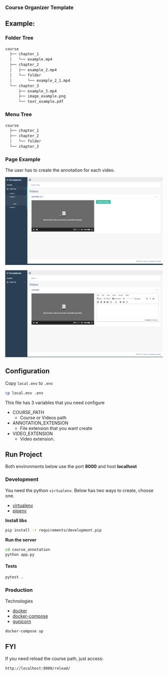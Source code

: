 ### Course Organizer Template


## Example:
### Folder Tree
```bash
course
  ├── chapter_1
  │   └── example.mp4
  ├── chapter_2
  │   ├── example_2.mp4
  │   └── folder
  │       └── example_2_1.mp4
  └── chapter_3
      ├── example_3.mp4
      ├── image_example.png
      └── text_example.pdf
```

### Menu Tree
``` bash
course
  ├── chapter_1
  ├── chapter_2
  │   └── folder   
  └── chapter_3
```

### Page Example

The user has to create the annotation for each video.

![no_annotation](doc/images/no_annotation.png)

![annotation](doc/images/annotation.png)

## Configuration
Copy `local.env` to `.env`
```bash
cp local.env .env
```

This file has 3 variables that you need configure

* COURSE_PATH
    * Course or Videos path
* ANNOTATION_EXTENSION
    * File extension that you want create
* VIDEO_EXTENSION
    * Video extension.


## Run Project

Both environments below use the port **8000** and host **localhost**

### Development
You need the python `virtualenv`. Below has two ways to create, choose one.
* [virtualenv](https://virtualenv.pypa.io/en/stable/) 
* [pipenv](https://docs.pipenv.org/)

**Install libs**
```bash
pip install -r requirements/development.pip
```

**Run the server**
```bash
cd course_annotation
python app.py
```

#### Tests
```bash
pytest .
```

### Production

Technologies
* [docker](https://www.docker.com/what-docker)
* [docker-compose](https://docs.docker.com/compose/overview/)
* [gunicorn](http://gunicorn.org/)

```bash
docker-compose up
```

## FYI

If you need reload the course path, just access:
```text
http://localhost:8000/reload/
```
